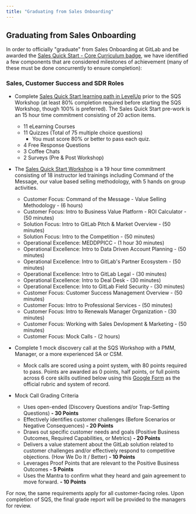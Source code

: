 ```yaml
---
title: "Graduating from Sales Onboarding"
---
```


## Graduating from Sales Onboarding

In order to officially "graduate" from Sales Onboarding at GitLab and be awarded the [Sales Quick Start - Core Curriculum badge](https://gitlab.badgr.com/public/badges/4zi-duhsTHG-jtWFYVgGRQ), we have identified a few components that are considered milestones of achievement (many of these must be done concurrently to ensure completion):

### Sales, Customer Success and SDR Roles

- Complete [Sales Quick Start learning path in LevelUp](https://levelup.gitlab.com/courses/sales-quick-start) prior to the SQS Workshop (at least 80% completion required before starting the SQS Workshop, though 100% is preferred). The Sales Quick Start pre-work is an 15 hour time commitment consisting of 20 action items.
  - 11 eLearning Courses
  - 11 Quizzes (Total of 75 multiple choice questions)
    - You must score 80% or better to pass each quiz.
  - 4 Free Response Questions
  - 3 Coffee Chats
  - 2 Surveys (Pre & Post Workshop)
- The [Sales Quick Start Workshop](/handbook/sales/onboarding/) is a 19 hour time commitment consisting of 18 instructor led trainings including Command of the Message, our value based selling methodology, with 5 hands on group activities.
  - Customer Focus: Command of the Message - Value Selling Methodology - (6 hours)
  - Customer Focus: Intro to Business Value Platform - ROI Calculator - (50 minutes)
  - Solution Focus: Intro to GitLab Pitch & Market Overview - (50 minutes)
  - Solution Focus: Intro to the Competition - (50 minutes)
  - Operational Excellence: MEDDPPICC - (1 hour 30 minutes)
  - Operational Excellence: Intro to Data Driven Account Planning - (50 minutes)
  - Operational Excellence: Intro to GitLab's Partner Ecosystem - (50 minutes)
  - Operational Excellence: Intro to GitLab Legal - (30 minutes)
  - Operational Excellence: Intro to Deal Desk - (30 minutes)
  - Operational Excellence: Into to GitLab Field Security - (30 minutes)
  - Customer Focus: Customer Success Management Overview - (50 minutes)
  - Customer Focus: Intro to Professional Services - (50 minutes)
  - Customer Focus: Intro to Renewals Manager Organization - (30 minutes)
  - Customer Focus: Working with Sales Devlopment & Marketing - (50 minutes)
  - Customer Focus: Mock Calls - (2 hours)
- Complete 1 mock discovery call at the SQS Workshop with a PMM, Manager, or a more experienced SA or CSM.
  - Mock calls are scored using a point system, with 80 points required to pass. Points are awarded as 0 points, half points, or full points across 6 core skills outlined below using this [Google Form](https://forms.gle/BWVQBMRruf1TUb5S6) as the official rubric and system of record.
- Mock Call Grading Criteria

  - Uses open-ended (Discovery Questions and/or Trap-Setting Questions) **- 30 Points**
  - Effectively identifies customer challenges (Before Scenarios or Negative Consequences) **- 20 Points**
  - Draws out specific customer needs and goals (Positive Business Outcomes, Required Capabilities, or Metrics) **- 20 Points**
  - Delivers a value statement about the GitLab solution related to customer challenges and/or effectively respond to competitive objections. (How We Do It / Better) **- 10 Points**
  - Leverages Proof Points that are relevant to the Positive Business Outcomes **- 5 Points**
  - Uses the Mantra to confirm what they heard and gain agreement to move forward. **- 10 Points**

For now, the same requirements apply for all customer-facing roles. Upon completion of SQS, the final grade report will be provided to the managers for review.

